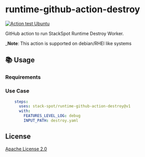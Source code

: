 # runtime-github-action-destroy

[![Action test Ubuntu](https://github.com/stack-spot/runtime-github-action-ping/actions/workflows/action-test-ubuntu.yaml/badge.svg)](https://github.com/stack-spot/runtime-github-action-ping/actions/workflows/action-test-ubuntu.yaml)

GitHub action to run StackSpot Runtime Destroy Worker.

_**Note**: This action is supported on debian/RHEl like systems

## 📚 Usage

### Requirements

### Use Case

```yaml
    steps:
      uses: stack-spot/runtime-github-action-destroy@v1
      with:
        FEATURES_LEVEL_LOG: debug
        INPUT_PATH: destroy.yaml

```

## License

[Apache License 2.0](https://github.com/stack-spot/runtime-github-action-destroy/blob/main/LICENSE)